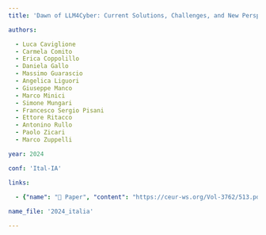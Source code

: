 ```yaml
---
title: 'Dawn of LLM4Cyber: Current Solutions, Challenges, and New Perspectives in Harnessing LLMs for Cybersecurity'

authors:

  - Luca Caviglione
  - Carmela Comito
  - Erica Coppolillo
  - Daniela Gallo
  - Massimo Guarascio
  - Angelica Liguori
  - Giuseppe Manco
  - Marco Minici
  - Simone Mungari
  - Francesco Sergio Pisani
  - Ettore Ritacco
  - Antonino Rullo
  - Paolo Zicari
  - Marco Zuppelli

year: 2024

conf: 'Ital-IA'

links:
  
  - {"name": "📜 Paper", "content": "https://ceur-ws.org/Vol-3762/513.pdf"}

name_file: '2024_italia'

---
```

